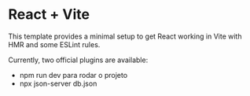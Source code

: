 # React + Vite

This template provides a minimal setup to get React working in Vite with HMR and some ESLint rules.

Currently, two official plugins are available:

- npm run dev para rodar o projeto
- npx json-server db.json
